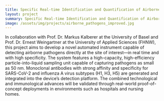 ```yaml
---
title: Specific Real-time Identification and Quantification of Airborne Pathogens
layout: project
summary: Specific Real-time Identification and Quantification of Airborne Pathogens
image: /assets/img/projects/airborne_pathogens_improved.jpg
---
```

In collaboration with Prof. Dr. Markus Kalberer at the University of Basel and Prof. Dr. Ernest Weingartner at the University of Applied Sciences (FHNW), this project aims to develop a novel automated instrument capable of detecting airborne pathogens directly at the site of interest—in real time and with high specificity. The system features a high-capacity, high-efficiency particle-into-liquid sampling unit capable of capturing pathogens as small as 50 nm. Monoclonal antibodies with strong affinity and specificity for SARS-CoV-2 and influenza A virus subtypes (H1, H3, H5) are generated and integrated into the device’s detection platform. The combined technological and immunological advances will be validated through real-world proof-of-concept deployments in environments such as hospitals and nursing homes.

